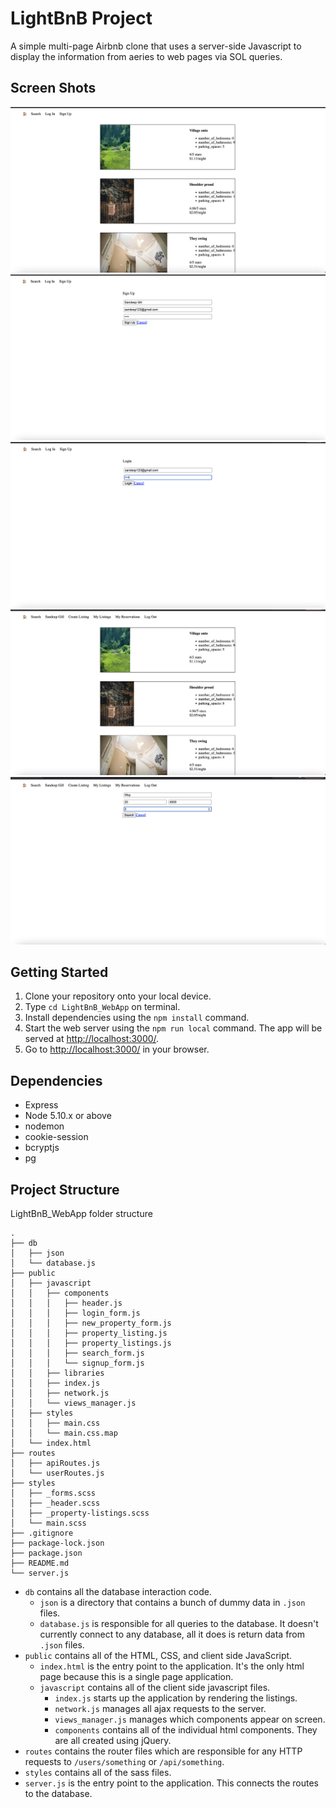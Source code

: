 # LightBnB Project

A simple multi-page Airbnb clone that uses a server-side Javascript to display the information from aeries to web pages via SOL queries.

## Screen Shots

!["Screen shot of lightBnB page"](/LightBnB_WebApp/public/screen_shots/lightBnB_portal.png)
!["Screen shot of sign up page"](/LightBnB_WebApp/public/screen_shots/Sign_up.png)
!["Screen shot of sign in page"](/LightBnB_WebApp/public/screen_shots/Sign_in.png)
!["Screen shot of sign in with user"](/LightBnB_WebApp/public/screen_shots/Sign_in_with_user.png)
!["Screen shot of serach"](/LightBnB_WebApp/public/screen_shots/Search.png)


## Getting Started

1. Clone your repository onto your local device.
2. Type `cd LightBnB_WebApp` on terminal.
3. Install dependencies using the `npm install` command.
4. Start the web server using the `npm run local` command. The app will be served at <http://localhost:3000/>.
5. Go to <http://localhost:3000/> in your browser.


## Dependencies

- Express
- Node 5.10.x or above
- nodemon
- cookie-session
- bcryptjs
- pg


## Project Structure

LightBnB_WebApp folder structure

```
.
├── db
│   ├── json
│   └── database.js
├── public
│   ├── javascript
│   │   ├── components 
│   │   │   ├── header.js
│   │   │   ├── login_form.js
│   │   │   ├── new_property_form.js
│   │   │   ├── property_listing.js
│   │   │   ├── property_listings.js
│   │   │   ├── search_form.js
│   │   │   └── signup_form.js
│   │   ├── libraries
│   │   ├── index.js
│   │   ├── network.js
│   │   └── views_manager.js
│   ├── styles
│   │   ├── main.css
│   │   └── main.css.map
│   └── index.html
├── routes
│   ├── apiRoutes.js
│   └── userRoutes.js
├── styles  
│   ├── _forms.scss
│   ├── _header.scss
│   ├── _property-listings.scss
│   └── main.scss
├── .gitignore
├── package-lock.json
├── package.json
├── README.md
└── server.js
```

* `db` contains all the database interaction code.
  * `json` is a directory that contains a bunch of dummy data in `.json` files.
  * `database.js` is responsible for all queries to the database. It doesn't currently connect to any database, all it does is return data from `.json` files.
* `public` contains all of the HTML, CSS, and client side JavaScript. 
  * `index.html` is the entry point to the application. It's the only html page because this is a single page application.
  * `javascript` contains all of the client side javascript files.
    * `index.js` starts up the application by rendering the listings.
    * `network.js` manages all ajax requests to the server.
    * `views_manager.js` manages which components appear on screen.
    * `components` contains all of the individual html components. They are all created using jQuery.
* `routes` contains the router files which are responsible for any HTTP requests to `/users/something` or `/api/something`. 
* `styles` contains all of the sass files. 
* `server.js` is the entry point to the application. This connects the routes to the database.



